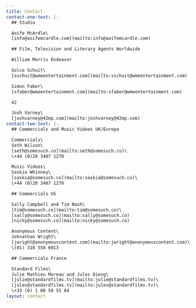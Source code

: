 ```yaml
---
title: Contact
contact-one-text: |-
  ## Studio

  Aoife McArdle\
  [info@aoifemcardle.com](mailto:info@aoifemcardle.com)

  ## Film, Television and Literary Agents Worldwide

  William Morris Endeavor

  Solco Schuit\
  [sschuit@wmeentertainment.com](mailto:sschuit@wmeentertainment.com)

  Simon Faber\
  [sfaber@wmeentertainment.com](mailto:sfaber@wmeentertainment.com)

  42

  Josh Varney\
  [joshvarney@42mp.com](mailto:joshvarney@42mp.com)
contact-two-text: |-
  ## Commercials and Music Videos UK/Europe

  Commercials\
  Seth Wilson\
  [seth@somesuch.co](mailto:seth@somesuch.co)\
  \+44 (0)20 3487 1270

  Music Videos\
  Saskia Whinney\
  [saskia@somesuch.co](mailto:saskia@somesuch.co)\
  \+44 (0)20 3487 1270

  ## Commercials US

  Sally Campbell and Tim Nash\
  [tim@somesuch.co](mailto:tim@somesuch.co)\
  [sally@somesuch.co](mailto:sally@somesuch.co)
  [nicky@somesuch.co](mailto:nicky@somesuch.co)

  Anonymous Content\
  Johnathan Wright\
  [jwright@anonymouscontent.com](mailto:jwright@anonymouscontent.com)\
  \(01) 310 558 6013

  ## Commercials France

  Standard Films\
  Julie Mathieu Moreau and Jules Dieng\
  [julie@standardfilms.tv](mailto:julie@standardfilms.tv)\
  [jules@standardfilms.tv](mailto:jules@standardfilms.tv)\
  \+33 (0) 1 80 50 55 84
layout: contact
---
```


